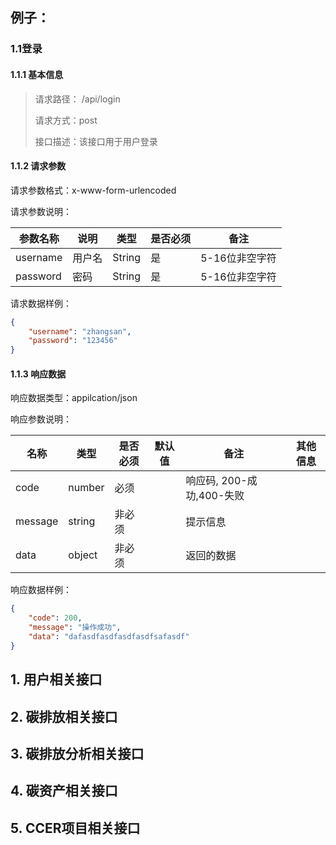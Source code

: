 ## 例子：

### 1.1登录

#### 1.1.1 基本信息

> 请求路径： /api/login
>
> 请求方式：post
>
> 接口描述：该接口用于用户登录

#### 1.1.2 请求参数

请求参数格式：x-www-form-urlencoded

请求参数说明：

| 参数名称 | 说明   | 类型   | 是否必须 | 备注           |
| -------- | ------ | ------ | -------- | -------------- |
| username | 用户名 | String | 是       | 5-16位非空字符 |
| password | 密码   | String | 是       | 5-16位非空字符 |

请求数据样例：

```json
{
    "username": "zhangsan",
    "password": "123456"
}
```

#### 1.1.3 响应数据

响应数据类型：appilcation/json

响应参数说明：

| 名称    | 类型   | 是否必须 | 默认值 | 备注                      | 其他信息 |
| ------- | ------ | -------- | ------ | ------------------------- | -------- |
| code    | number | 必须     |        | 响应码, 200-成功,400-失败 |          |
| message | string | 非必须   |        | 提示信息                  |          |
| data    | object | 非必须   |        | 返回的数据                |          |

响应数据样例：

``` json
{
    "code": 200,
    "message": "操作成功",
    "data": "dafasdfasdfasdfasdfsafasdf"
}
```





## 1. 用户相关接口







## 2. 碳排放相关接口





## 3. 碳排放分析相关接口







## 4. 碳资产相关接口







## 5. CCER项目相关接口

